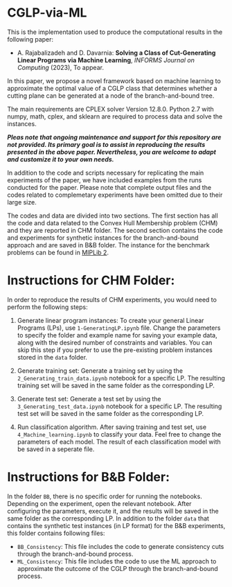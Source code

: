 # CGLP-via-ML

This is the implementation used to produce the computational results in the following paper:

* A. Rajabalizadeh and D. Davarnia: **Solving a Class of Cut-Generating Linear Programs via Machine Learning**, *INFORMS Journal on Computing* (2023), To appear.

In this paper, we propose a novel framework based on machine learning to approximate the optimal value of a CGLP class that determines whether a cutting plane can be generated at a node of the branch-and-bound tree.

The main requirements are CPLEX solver Version 12.8.0. Python 2.7 with numpy, math, cplex, and sklearn are required to process data and solve the instances.

***Pleas note that ongoing maintenance and support for this repository are not provided. Its primary goal is to assist in reproducing the results presented in the above paper. Nevertheless, you are welcome to adapt and customize it to your own needs.***

In addition to the code and scripts necessary for replicating the main experiments of the paper, we have included examples from the runs conducted for the paper. Please note that complete output files and the codes related to complemetary experiments have been omitted due to their large size.

The codes and data are divided into two sections. The first section has all the code and data related to the Convex Hull Membership problem (CHM) and they are reported in CHM folder. The second section contains the code and experiments for synthetic instances for the branch-and-bound approach and are saved in B&B folder. The instance for the benchmark problems can be found in [MIPLib 2](https://miplib2010.zib.de/miplib2/miplib2.html). 


# Instructions for CHM Folder:

In order to reproduce the results of CHM experiments, you would need to perform the following steps:

1. Generate linear program instances: To create your general Linear Programs (LPs), use `1-GeneratingLP.ipynb` file. Change the parameters to specify the folder and example name for saving your example data, along with the desired number of constraints and variables. You can skip this step if you prefer to use the pre-existing problem instances stored in the `data` folder.

2. Generate training set: Generate a training set by using the `2_Generating_train_data.ipynb` notebook for a specific LP. The resulting training set will be saved in the same folder as the corresponding LP.

3. Generate test set: Generate a test set by using the `3_Generating_test_data.ipynb` notebook for a specific LP. The resulting test set will be saved in the same folder as the corresponding LP.

4. Run classification algorithm. After saving training and test set, use `4_Machine_learning.ipynb` to classify your data. Feel free to change the parameters of each model. The result of each classification model with be saved in a seperate file.


# Instructions for B&B Folder:

In the folder `BB`, there is no specific order for running the notebooks. Depending on the experiment, open the relevant notebook. After configuring the parameters, execute it, and the results will be saved in the same folder as the corresponding LP. In addition to the folder `data` that contains the synthetic test instances (in LP format) for the B&B experiments, this folder contains following files:

* `BB_Consistency`: This file includes the code to generate consistency cuts through the branch-and-bound process.
* `ML_Consistency`: This file includes the code to use the ML approach to approximate the outcome of the CGLP through the branch-and-bound process. 



